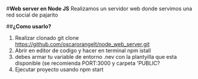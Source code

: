 #**Web server en Node JS**
Realizamos un servidor web donde servimos una red social de pajarito

##**¿Como usarlo?**
1. Realizar clonado git clone
 https://github.com/oscarorangelt/node_web_server.git
2. Abrir en editor de codigo y hacer en terminal npm istall
3. debes armar tu variable de entorno .nev con la plantyilla que esta disponible (se recomienda PORT:3000 y carpeta 'PUBLIC?
4. Ejecutar proyecto usando  npm start